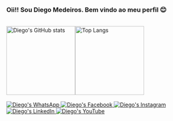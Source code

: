 ### Oii!! Sou Diego Medeiros. Bem vindo ao meu perfil 😊
<br/>
<!---
https://github.com/anuraghazra/github-readme-stats/blob/master/readme.md#deploy-on-your-own-vercel-instance
https://dev.to/envoy_/150-badges-for-github-pnk
--->
<div style="display: flex">
  <img height="180em" src="https://github-readme-stats.vercel.app/api?username=diegomdsv&show_icons=true&theme=tokyonight&border_radius=0&hide_border=true&text_bold=false" alt="Diego's GitHub stats" />
  <img height="180em" src="https://github-readme-stats.vercel.app/api/top-langs/?username=diegomdsv&layout=compact&theme=tokyonight&border_radius=0&hide_border=true&text_bold=false" alt="Top Langs" />
</div>
<br />
<div style="display: inline_block">
  <a href="https://api.whatsapp.com/send?phone=5577998319712&text=Olá!%20Te%20encontrei%20no%20GitHub%20e%20gostei%20dos%20projetos%20que%20você%20publicou." target="_blank">
    <img src="https://img.shields.io/badge/WhatsApp-25D366?style=for-the-badge&logo=whatsapp&logoColor=white" alt="Diego's WhatsApp" />
  <a />
  <a href="https://www.facebook.com/diegomdsv" target="_blank">
    <img src="https://img.shields.io/badge/Facebook-1877F2?style=for-the-badge&logo=facebook&logoColor=white" alt="Diego's Facebook" />
  <a />
  <a href="https://www.instagram.com/diegomdsv/" target="_blank">
    <img src="https://img.shields.io/badge/Instagram-E4405F?style=for-the-badge&logo=instagram&logoColor=white" alt="Diego's Instagram" />
  <a />
  <a href="https://www.linkedin.com/in/diegomdsv" target="_blank">
    <img src="https://img.shields.io/badge/LinkedIn-0077B5?style=for-the-badge&logo=linkedin&logoColor=white" alt="Diego's LinkedIn" />
  <a />
  <a href="https://www.youtube.com/channel/UCTZ-0XWu05vMoDP-rpI8HTg" target="_blank">
    <img src="https://img.shields.io/badge/YouTube-FF0000?style=for-the-badge&logo=youtube&logoColor=white" alt="Diego's YouTube" />
  <a />
<div />
